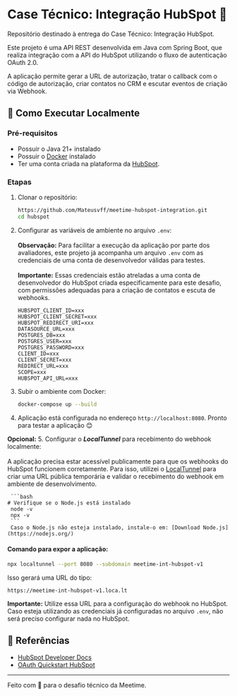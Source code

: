 
# Case Técnico: Integração HubSpot 💚

Repositório destinado à entrega do Case Técnico: Integração HubSpot.

Este projeto é uma API REST desenvolvida em Java com Spring Boot, que realiza integração com a API do HubSpot utilizando o fluxo de autenticação OAuth 2.0.

A aplicação permite gerar a URL de autorização, tratar o callback com o código de autorização, criar contatos no CRM e escutar eventos de criação via Webhook.

## 🚀 Como Executar Localmente

### Pré-requisitos

- Possuir o Java 21+ instalado
- Possuir o [Docker](https://www.docker.com) instalado
- Ter uma conta criada na plataforma da [HubSpot](https://br.hubspot.com).

### Etapas

1. Clonar o repositório:
   ```bash
   https://github.com/Mateusvff/meetime-hubspot-integration.git
   cd hubspot
   ```

2. Configurar as variáveis de ambiente no arquivo `.env`:
   <br> <br>
   **Observação:**
   Para facilitar a execução da aplicação por parte dos avaliadores, este projeto já acompanha um arquivo `.env` com as credenciais de uma conta de desenvolvedor válidas para testes.
   <br> <br>
   **Importante:** Essas credenciais estão atreladas a uma conta de desenvolvedor do HubSpot criada especificamente para este desafio, com permissões adequadas para a criação de contatos e escuta de webhooks.

   ```env
   HUBSPOT_CLIENT_ID=xxx
   HUBSPOT_CLIENT_SECRET=xxx
   HUBSPOT_REDIRECT_URI=xxx
   DATASOURCE_URL=xxx
   POSTGRES_DB=xxx
   POSTGRES_USER=xxx
   POSTGRES_PASSWORD=xxx
   CLIENT_ID=xxx
   CLIENT_SECRET=xxx
   REDIRECT_URL=xxx
   SCOPE=xxx
   HUBSPOT_API_URL=xxx
   ```

3. Subir o ambiente com Docker:
   ```bash
   docker-compose up --build
   ```

4. Aplicação está configurada no endereço `http://localhost:8080`. Pronto para testar a aplicação 😊 

**Opcional:**
5. Configurar o **_LocalTunnel_** para recebimento do webhook localmente:
   <br><br>
   A aplicação precisa estar acessível publicamente para que os webhooks do HubSpot funcionem corretamente. Para isso, utilizei o [LocalTunnel](https://github.com/localtunnel/localtunnel) para criar uma URL pública temporária e validar o recebimento do webhook em ambiente de desenvolvimento.
 
     ```bash
    # Verifique se o Node.js está instalado
     node -v
     npx -v
     ```
     Caso o Node.js não esteja instalado, instale-o em: [Download Node.js](https://nodejs.org/)

   #### Comando para expor a aplicação:
   ```bash
   npx localtunnel --port 8080 --subdomain meetime-int-hubspot-v1
   ```

   Isso gerará uma URL do tipo:
   ```
   https://meetime-int-hubspot-v1.loca.lt
   ```
   **Importante:** Utilize essa URL para a configuração do webhook no HubSpot. Caso esteja utilizando as credenciais já configuradas no arquivo `.env`, não será preciso configurar nada no HubSpot.



## 🧠 Referências

- [HubSpot Developer Docs](https://developers.hubspot.com/)
- [OAuth Quickstart HubSpot](https://developers.hubspot.com/docs/guides/apps/authentication/oauth-quickstart-guide)
---
Feito com 💚 para o desafio técnico da Meetime.
